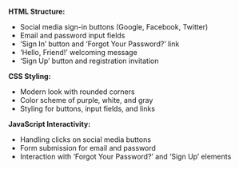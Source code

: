 **HTML Structure:**
- Social media sign-in buttons (Google, Facebook, Twitter)
- Email and password input fields
- ‘Sign In’ button and ‘Forgot Your Password?’ link
- ‘Hello, Friend!’ welcoming message
- ‘Sign Up’ button and registration invitation

**CSS Styling:**
- Modern look with rounded corners
- Color scheme of purple, white, and gray
- Styling for buttons, input fields, and links

**JavaScript Interactivity:**
- Handling clicks on social media buttons
- Form submission for email and password
- Interaction with ‘Forgot Your Password?’ and ‘Sign Up’ elements

